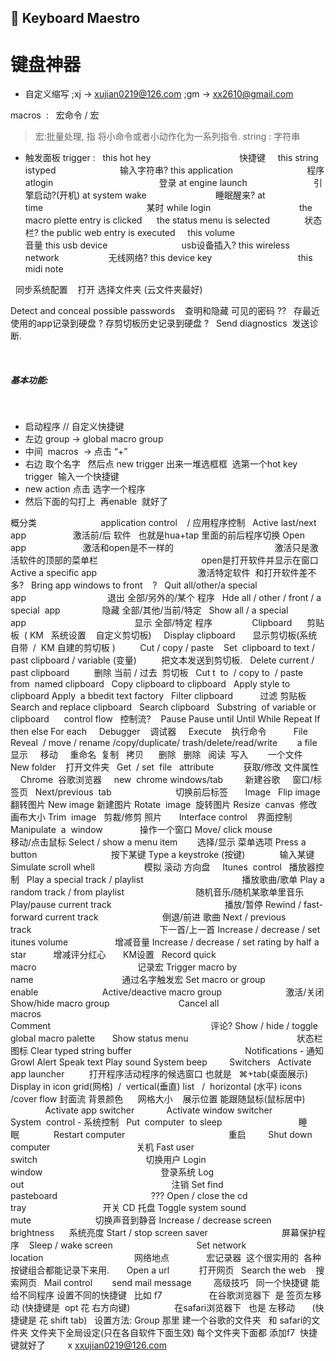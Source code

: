 ##  Keyboard Maestro

# 键盘神器

- 自定义缩写
	;xj  → xujian0219@126.com
	;gm → xx2610@gmail.com
	    

macros  :   宏命令 / 宏
> 宏:批量处理, 指 将小命令或者小动作化为一系列指令.
> string : 字符串


- 触发面板 trigger :
	 
	this hot hey                                    快捷键     
	this string istyped                          输入字符串?
	this application                              程序
	atlogin                                           登录
	at engine launch                           引擎启动?(开机)
	at system wake                            睡眠醒来?
	at time                                          某时
	while login                                    
	the macro plette entry is clicked      
	the status menu is selected              状态栏?
	the public web entry is executed     
	this volume                                    音量
	this usb device                              usb设备插入?
	this wireless network                    无线网络?
	this device key                                   
	this midi note                            

 
同步系统配置    打开 选择文件夹 (云文件夹最好)

Detect and conceal possible passwords    查明和隐藏 可见的密码 ?? 
 
存最近使用的app记录到硬盘 ?
存剪切板历史记录到硬盘 ?
 
Send diagnostics  发送诊断.

 
 
 
##### 基本功能: 
                
- 启动程序 // 自定义快捷键
	 
- 左边  group → global macro group
- 中间  macros  →  点击 “+”
- 右边 取个名字   然后点 new trigger 出来一堆选框框  选第一个hot key trigger  输入一个快捷键
- new action 点击 选字一个程序
- 然后下面的勾打上  再enable  就好了



概分类
 
                       application control    / 应用程序控制
 
Active last/next app                   激活前/后 软件   也就是hua+tap 里面的前后程序切换
Open app                       激活和open是不一样的
                                        激活只是激活软件的顶部的菜单栏
                                         open是打开软件并显示在窗口
 
Active a specific app                                         激活特定软件  和打开软件差不多?
 
Bring app windows to front    ?
 
Quit all/other/a special app                                 退出 全部/另外的/某个 程序
 
Hde all / other / front / a special  app                 隐藏 全部/其他/当前/特定
 
Show all / a special app                                            显示 全部/特定 程序
   
 
          Clipboard      剪贴板  ( KM   系统设置    自定义剪切板)
 
 
Display clipboard       显示剪切板(系统自带  /  KM 自建的剪切板 )      
 
 
Cut / copy / paste  
 
Set  clipboard to text / past clipboard / variable (变量)          把文本发送到剪切板.
 
Delete current / past clipboard          删除 当前 / 过去  剪切板 
 
Cut t  to  / copy to  / paste from  named clipboard
 
Copy clipboard to clipboard 
 
Apply style to clipboard
Apply  a bbedit text factory
 
Filter clipboard           过滤 剪贴板
 
Search and replace clipboard
 
Search clipboard
 
Substring  of variable or clipboard
 
 
 control flow   控制流?  
 
Pause
Pause until
Until
While
Repeat
If  then else
For each
 
 
Debugger    调试器
 
 
Execute    执行命令
 
 
 
 
 
File  
 
Reveal  / move / rename /copy/duplicate/ trash/delete/read/write        a file
   显示     移动     重命名  复制   拷贝      删除   删除   阅读  写入        一个文件
 
New folder    打开文件夹
 
Get  / set  file   attribute            获取/修改 文件属性
 
 
 
Chrome  谷歌浏览器
 
  new  chrome windows/tab         新建谷歌     窗口/标签页
  Next/previous  tab                          切换前后标签
 
 
 
Image
 
Flip image   翻转图片
New image 新建图片
Rotate  image  旋转图片
Resize  canvas  修改画布大小
Trim  image   剪裁/修剪 照片
 
 
 
Interface control    界面控制
 
Manipulate  a  window               操作一个窗口
Move/ click mouse                      移动/点击鼠标
Select / show a menu item        选择/显示 菜单选项
Press a  button                              按下某键
Type a keystroke (按键)              输入某键
Simulate scroll whell                    模拟 滚动 方向盘
 
 
Itunes  control   播放器控制
 
Play a special track / playlist                                        播放歌曲/歌单
Play a random track / from playlist                             随机音乐/随机某歌单里音乐
Play/pause current track                                              播放/暂停
Rewind / fast-forward current track                          倒退/前进 歌曲
Next / previous track                                                    下一首/上一首
Increase / decrease / set  itunes volume                   增减音量
Increase / decrease / set rating by half a star           增减评分红心
 
 
 
KM设置
 
Record quick macro                                         记录宏
Trigger macro by name                                    通过名字触发宏
Set macro or group enable                          
Active/deactive macro group                          激活/关闭
Show/hide macro group                            
Cancel all macros                                                 
Comment                                                                 评论?
Show / hide / toggle global macro palette       
Show status menu                                            状态栏图标
Clear typed string buffer                                    
 
 
 
 
 
Notifications - 通知
Growl
Alert
Speak text
Play sound
System beep
 
 
 
 
Switchers
 
Activate app launcher          打开程序活动程序的候选窗口 也就是   ⌘+tab(桌面展示)
Display in icon grid(网格)  /  vertical(垂直) list   /  horizontal (水平) icons /cover flow 封面流
背景颜色      网格大小    展示位置 能跟随鼠标(鼠标居中)
 
 
 
 
 
 
 
 
 
 
 
Activate app switcher             
Activate window switcher
 
 
 
 
System  control - 系统控制
 
Put  computer  to sleep                               睡眠              
Restart computer                                          重启         
Shut down computer                                   关机
Fast user switch                                            切换用户 
Login window                                                登录系统
Log out                                                            注销
Set find pasteboard                                      ???
Open / close the cd tray                               开关 CD 托盘
Toggle system sound mute                          切换声音到静音
Increase / decrease screen brightness      系统亮度
Start / stop screen saver                              屏幕保护程序    
Sleep / wake screen                                  
Set network location                                     网络地点
 
 
 
 
 
 
 
宏记录器  这个很实用的  各种按键组合都能记录下来用.
 
 
 
Open a url            打开网页
 
Search the web    搜索网页
 
Mail control        send mail message 
 
 
 
 
高级技巧 
 
同一个快捷键 能给不同程序 设置不同的快捷键
 
比如 f7  
                 在谷歌浏览器下  是 签页左移动 (快捷键是  opt 花 右方向键)
                 在safari浏览器下   也是 左移动       (快捷键是 花 shift tab)
 
设置方法:
Group 那里 建一个谷歌的文件夹   和 safari的文件夹
文件夹下全局设定(只在各自软件下面生效)
每个文件夹下面都 添加f7  快捷键就好了
 
 
 
 
x xxujian0219@126.com



















